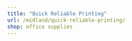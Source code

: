 ```yaml
---
title: "Quick Reliable Printing"
url: /midland/quick-reliable-printing/
shop: office supplies
---
```


